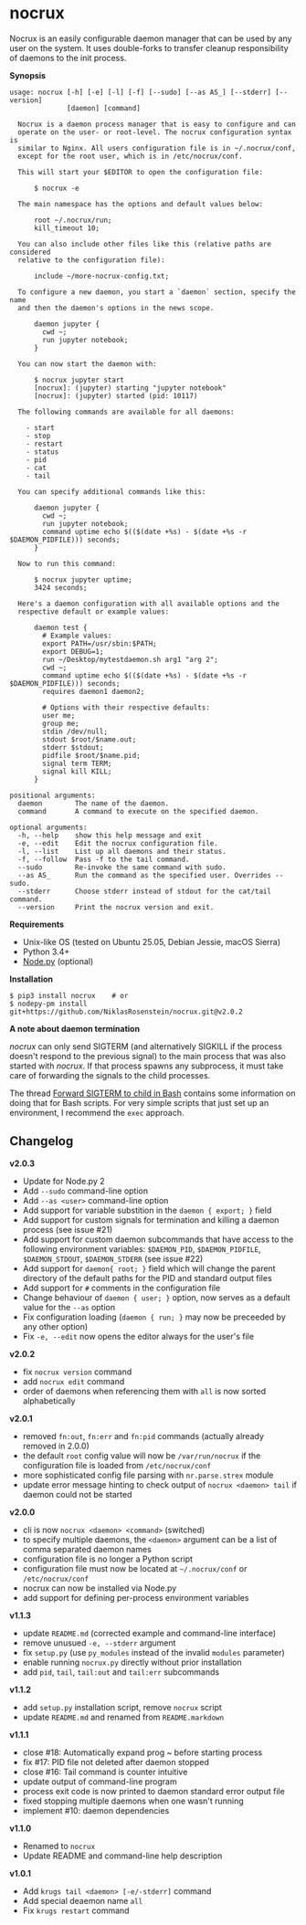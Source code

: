 # nocrux

Nocrux is an easily configurable daemon manager that can be used by any user
on the system. It uses double-forks to transfer cleanup responsibility of
daemons to the init process.

__Synopsis__

```
usage: nocrux [-h] [-e] [-l] [-f] [--sudo] [--as AS_] [--stderr] [--version]
              [daemon] [command]

  Nocrux is a daemon process manager that is easy to configure and can
  operate on the user- or root-level. The nocrux configuration syntax is
  similar to Nginx. All users configuration file is in ~/.nocrux/conf,
  except for the root user, which is in /etc/nocrux/conf.
  
  This will start your $EDITOR to open the configuration file:
  
      $ nocrux -e
  
  The main namespace has the options and default values below:
  
      root ~/.nocrux/run;
      kill_timeout 10;
  
  You can also include other files like this (relative paths are considered
  relative to the configuration file):
  
      include ~/more-nocrux-config.txt;
  
  To configure a new daemon, you start a `daemon` section, specify the name
  and then the daemon's options in the news scope.
  
      daemon jupyter {
        cwd ~;
        run jupyter notebook;
      }
  
  You can now start the daemon with:
  
      $ nocrux jupyter start
      [nocrux]: (jupyter) starting "jupyter notebook"
      [nocrux]: (jupyter) started (pid: 10117)
  
  The following commands are available for all daemons:
  
    - start
    - stop
    - restart
    - status
    - pid
    - cat
    - tail
  
  You can specify additional commands like this:
  
      daemon jupyter {
        cwd ~;
        run jupyter notebook;
        command uptime echo $(($(date +%s) - $(date +%s -r $DAEMON_PIDFILE))) seconds;
      }
  
  Now to run this command:
  
      $ nocrux jupyter uptime;
      3424 seconds;
  
  Here's a daemon configuration with all available options and the
  respective default or example values:
  
      daemon test {
        # Example values:
        export PATH=/usr/sbin:$PATH;
        export DEBUG=1;
        run ~/Desktop/mytestdaemon.sh arg1 "arg 2";
        cwd ~;
        command uptime echo $(($(date +%s) - $(date +%s -r $DAEMON_PIDFILE))) seconds;
        requires daemon1 daemon2;
  
        # Options with their respective defaults:
        user me;
        group me;
        stdin /dev/null;
        stdout $root/$name.out;
        stderr $stdout;
        pidfile $root/$name.pid;
        signal term TERM;
        signal kill KILL;
      }

positional arguments:
  daemon        The name of the daemon.
  command       A command to execute on the specified daemon.

optional arguments:
  -h, --help    show this help message and exit
  -e, --edit    Edit the nocrux configuration file.
  -l, --list    List up all daemons and their status.
  -f, --follow  Pass -f to the tail command.
  --sudo        Re-invoke the same command with sudo.
  --as AS_      Run the command as the specified user. Overrides --sudo.
  --stderr      Choose stderr instead of stdout for the cat/tail command.
  --version     Print the nocrux version and exit.
```

__Requirements__

- Unix-like OS (tested on Ubuntu 25.05, Debian Jessie, macOS Sierra)
- Python 3.4+
- [Node.py](https://nodepy.org) (optional)

__Installation__

    $ pip3 install nocrux    # or
    $ nodepy-pm install git+https://github.com/NiklasRosenstein/nocrux.git@v2.0.2

__A note about daemon termination__

*nocrux* can only send SIGTERM (and alternatively SIGKILL if the process
doesn't respond to the previous signal) to the main process that was also
started with *nocrux*. If that process spawns any subprocess, it must take
care of forwarding the signals to the child processes.

The thread [Forward SIGTERM to child in Bash][0] contains some information on
doing that for Bash scripts. For very simple scripts that just set up an
environment, I recommend the `exec` approach.

  [0]: http://unix.stackexchange.com/q/146756/73728

## Changelog

__v2.0.3__

- Update for Node.py 2
- Add `--sudo` command-line option
- Add `--as <user>` command-line option
- Add support for variable substition in the `daemon { export; }` field
- Add support for custom signals for termination and killing a daemon process
  (see issue #21)
- Add support for custom daemon subcommands that have access to the following
  environment variables: `$DAEMON_PID`, `$DAEMON_PIDFILE`, `$DAEMON_STDOUT`,
  `$DAEMON_STDERR` (see issue #22)
- Add support for `daemon{ root; }` field which will change the parent directory
  of the default paths for the PID and standard output files
- Add support for `#` comments in the configuration file
- Change behaviour of `daemon { user; }` option, now serves as a default value
  for the `--as` option
- Fix configuration loading (`daemon { run; }` may now be preceeded by any other option)
- Fix `-e, --edit` now opens the editor always for the user's file

__v2.0.2__

- fix `nocrux version` command
- add `nocrux edit` command
- order of daemons when referencing them with `all` is now sorted alphabetically

__v2.0.1__

* removed `fn:out`, `fn:err` and `fn:pid` commands (actually already removed in 2.0.0)
* the default `root` config value will now be `/var/run/nocrux` if the
  configuration file is loaded from `/etc/nocrux/conf`
* more sophisticated config file parsing with `nr.parse.strex` module
* update error message hinting to check output of `nocrux <daemon> tail` if
  daemon could not be started

__v2.0.0__

* cli is now `nocrux <daemon> <command>` (switched)
* to specify multiple daemons, the `<daemon>` argument can be a list of
  comma separated daemon names
* configuration file is no longer a Python script
* configuration file must now be located at `~/.nocrux/conf` or
  `/etc/nocrux/conf`
* nocrux can now be installed via Node.py
* add support for defining per-process environment variables

__v1.1.3__

* update `README.md` (corrected example and command-line interface)
* remove unusued `-e, --stderr` argument
* fix `setup.py` (use `py_modules` instead of the invalid `modules` parameter)
* enable running `nocrux.py` directly without prior installation
* add `pid`, `tail`, `tail:out` and `tail:err` subcommands

__v1.1.2__

* add `setup.py` installation script, remove `nocrux` script
* update `README.md` and renamed from `README.markdown`

__v1.1.1__

* close #18: Automatically expand prog ~ before starting process
* fix #17: PID file not deleted after daemon stopped
* close #16: Tail command is counter intuitive
* update output of command-line program
* process exit code is now printed to daemon standard error output file
* fixed stopping multiple daemons when one wasn't running
* implement #10: daemon dependencies

__v1.1.0__

* Renamed to `nocrux`
* Update README and command-line help description

__v1.0.1__

* Add `krugs tail <daemon> [-e/-stderr]` command
* Add special deaemon name `all`
* Fix `krugs restart` command
